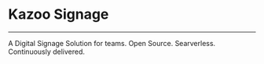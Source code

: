 # Kazoo Signage
---

A Digital Signage Solution for teams.  Open Source.  Searverless.  Continuously delivered.


